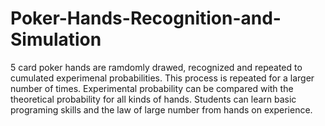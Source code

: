 # Poker-Hands-Recognition-and-Simulation
5 card poker hands are ramdomly drawed, recognized and repeated to cumulated experimenal probabilities. 
This process is repeated for a larger number of times. 
Experimental probability can be compared with the theoretical probability for all kinds of hands.
Students can learn basic programing skills and the law of large number from hands on experience.
